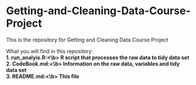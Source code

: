 # Getting-and-Cleaning-Data-Course-Project
This is the repository for Getting and Cleaning Data Course Project 

What you will find in this repository:  
<b>1. run_analyis.R:<\b> R script that processes the raw data to tidy data set   
<b>2. CodeBook.md:<\b> Information on the raw data, variables and tidy data set  
<b>3. README.md:<\b> This file  



